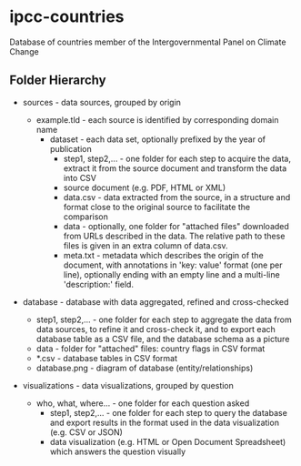 ipcc-countries
==============

Database of countries member of the Intergovernmental Panel on Climate Change

## Folder Hierarchy

* sources - data sources, grouped by origin
  * example.tld - each source is identified by corresponding domain name
    * dataset - each data set, optionally prefixed by the year of publication
      * step1, step2,... - one folder for each step to acquire the data,
                           extract it from the source document and transform
                           the data into CSV
      * source document (e.g. PDF, HTML or XML)
      * data.csv - data extracted from the source,
                   in a structure and format
                   close to the original source
                   to facilitate the comparison
      * data - optionally, one folder for "attached files" downloaded
               from URLs described in the data. The relative path to
               these files is given in an extra column of data.csv.
      * meta.txt - metadata which describes the origin of the document,
                   with annotations in 'key: value' format (one per line),
                   optionally ending with an empty line and a multi-line
                   'description:' field.

* database - database with data aggregated, refined and cross-checked
  * step1, step2,... - one folder for each step to aggregate the data
                       from data sources, to refine it and cross-check it,
                       and to export each database table as a CSV file,
                       and the database schema as a picture
  * data - folder for "attached" files: country flags in CSV format
  * \*.csv - database tables in CSV format
  * database.png - diagram of database (entity/relationships)

* visualizations - data visualizations, grouped by question
  * who, what, where... - one folder for each question asked
    * step1, step2,... - one folder for each step to query the database and
                         export results in the format used in the data
                         visualization (e.g. CSV or JSON)
    * data visualization (e.g. HTML or Open Document Spreadsheet)
      which answers the question visually
